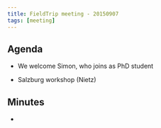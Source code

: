 ```yaml
---
title: FieldTrip meeting - 20150907
tags: [meeting]
---
```


## Agenda

- We welcome Simon, who joins as PhD student

- Salzburg workshop (Nietz)

## Minutes

-
